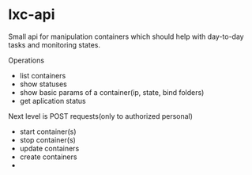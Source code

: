 # lxc-api
Small api for manipulation containers which should help with day-to-day tasks and monitoring states.

Operations
* list containers
* show statuses
* show basic params of a container(ip, state, bind folders)
* get aplication status

Next level is POST requests(only to authorized personal)

* start container(s)
* stop container(s)
* update containers 
* create containers
* 

